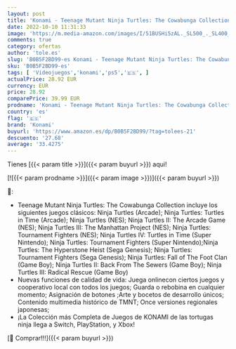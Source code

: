 ```yaml
---
layout: post
title: 'Konami - Teenage Mutant Ninja Turtles: The Cowabunga Collection - PS5'
date: 2022-10-10 11:31:33
image: 'https://m.media-amazon.com/images/I/51BUSHi5zAL._SL500_._SL400_.jpg'
comments: true
category: ofertas
author: 'tole.es'
slug: 'B0B5F2BD99-es Konami - Teenage Mutant Ninja Turtles: The Cowabunga...'
sku: 'B0B5F2BD99-es'
tags: [ 'Videojuegos','konami','ps5','🇪🇸', ]
actualPrice: 28.92 EUR
currency: EUR
price: 28.92
comparePrice: 39.99 EUR
prodname: 'Konami - Teenage Mutant Ninja Turtles: The Cowabunga Collection - PS5'
country: 'es'
flag: '🇪🇸'
brand: 'Konami'
buyurl: 'https://www.amazon.es/dp/B0B5F2BD99/?tag=tolees-21'
descuento: '27.68'
average: '33.4275'
---
```


Tienes [{{< param title >}}]({{< param buyurl >}}) aqui!

[![{{< param prodname >}}]({{< param image >}})]({{< param buyurl >}})

🔎:

- Teenage Mutant Ninja Turtles: The Cowabunga Collection incluye los siguientes juegos clásicos: Ninja Turtles (Arcade); Ninja Turtles: Turtles in Time (Arcade); Ninja Turtles (NES); Ninja Turtles II: The Arcade Game (NES); Ninja Turtles III: The Manhattan Project (NES); Ninja Turtles: Tournament Fighters (NES); Ninja Turtles IV: Turtles in Time (Super Nintendo); Ninja Turtles: Tournament Fighters (Super Nintendo);Ninja Turtles: The Hyperstone Heist (Sega Genesis); Ninja Turtles: Tournament Fighters (Sega Genesis); Ninja Turtles: Fall of The Foot Clan (Game Boy); Ninja Turtles II: Back From The Sewers (Game Boy); Ninja Turtles III: Radical Rescue (Game Boy)
- Nuevas funciones de calidad de vida: Juega onlinecon ciertos juegos y cooperativo local con todos los juegos; Guarda o rebobina en cualquier momento; Asignación de botones ;Arte y bocetos de desarrollo únicos; Contenido multimedia histórico de TMNT; Once versiones regionales japonesas;
- ¡La Colección más Completa de Juegos de KONAMI de las tortugas ninja llega a Switch, PlayStation, y Xbox!

[🛒 Comprar!!!]({{< param buyurl >}})
